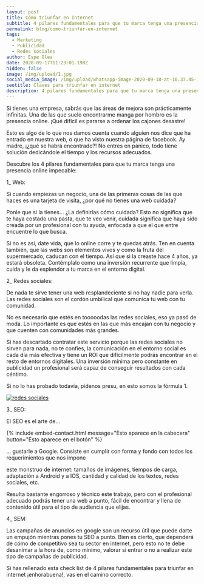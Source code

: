 ```yaml
---
layout: post
title: Cómo triunfar en Internet
subtitle: 4 pilares fundamentales para que tu marca tenga una presencia online impecable
permalink: blog/como-triunfar-en-internet
tags:
  - Marketing
  - Publicidad
  - Redes sociales
author: Espe Olea
date: 2020-09-17T11:23:01.198Z
hidden: false
image: /img/upload/1.jpg
social_media_image: /img/upload/whatsapp-image-2020-09-18-at-10.37.45-1-.jpeg
seotitle: Claves para triunfar en internet
description: 4 pilares fundamentales para que tu marca tenga una presencia online impecable
---
```

Si tienes una empresa, sabrás que las áreas de mejora son prácticamente infinitas. Una de las que suelo encontrarme manga por hombro es la presencia online. ¡Qué difícil es pararse a ordenar los cajones desastre!

Esto es algo de lo que nos damos cuenta cuando alguien nos dice que ha entrado en nuestra web, o que ha visto nuestra página de facebook. Ay madre, ¡¿qué se habrá encontrado?! No entres en pánico, todo tiene solución dedicándole el tiempo y los recursos adecuados.

Descubre los 4 pilares fundamentales para que tu marca tenga una presencia online impecable:

1_ Web:

Si cuando empiezas un negocio, una de las primeras cosas de las que haces es una tarjeta de visita, ¿por qué no tienes una web cuidada?

Ponle que si la tienes… ¿La definirías cómo cuidada? Esto no significa que te haya costado una pasta, que te veo venir, cuidada significa que haya sido creada por un profesional con tu ayuda, enfocada a que el que entre encuentre lo que busca.

Si no es así, date vida, que lo online corre y te quedas atrás. Ten en cuenta también, que las webs son elementos vivos y como la fruta del supermercado, caducan con el tiempo. Así que si la creaste hace 4 años, ya estará obsoleta. Contémplalo como una inversión recurrente que limpia, cuida y le da esplendor a tu marca en el entorno digital.

2_ Redes sociales:

De nada te sirve tener una web resplandeciente si no hay nadie para verla. Las redes sociales son el cordón umbilical que comunica tu web con tu comunidad.

No es necesario que estés en tooooodas las redes sociales, eso ya pasó de moda. Lo importante es que estés en las que más encajan con tu negocio y que cuenten con comunidades más grandes.

Si has descartado contratar este servicio porque las redes sociales no sirven para nada, no te confíes, la comunicación en el entorno social es cada día más efectiva y tiene un ROI que difícilmente podrás encontrar en el resto de entornos digitales. Una inversión mínima pero constante en publicidad un profesional será capaz de conseguir resultados con cada céntimo.

Si no lo has probado todavía, pídenos presu, en esto somos la fórmula 1.

[![redes sociales](/img/upload/f1.gif)](/img/upload/f1.gif)

3_ SEO:

El SEO es el arte de...

{% include embed-contact.html message="Esto aparece en la cabecera" button="Esto aparece en el botón" %}

... gustarle a Google. Consiste en cumplir con forma y fondo con todos los requerimientos que nos impone

 este monstruo de internet: tamaños de imágenes, tiempos de carga, adaptación a Android y a IOS, cantidad y calidad de los textos, redes sociales, etc.

Resulta bastante engorroso y técnico este trabajo, pero con el profesional adecuado podrás tener una web a punto, fácil de encontrar y llena de contenido útil para el tipo de audiencia que elijas.

4_ SEM:

Las campañas de anuncios en google son un recurso útil que puede darte un empujón mientras pones tu SEO a punto. Bien es cierto, que dependerá de cómo de competitivo sea tu sector en internet, pero esto no te debe desanimar a la hora de, como mínimo, valorar si entrar o no a realizar este tipo de campañas de publicidad.

Si has rellenado esta check list de 4 pilares fundamentales para triunfar en internet ¡enhorabuena!, vas en el camino correcto.